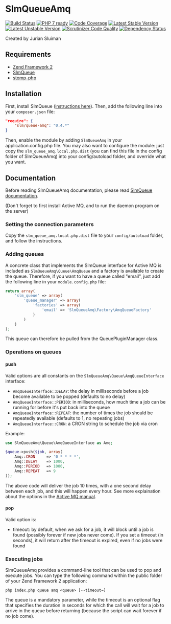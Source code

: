 SlmQueueAmq
==================

[![Build Status](https://travis-ci.org/juriansluiman/SlmQueueAmq.png?branch=master)](https://travis-ci.org/juriansluiman/SlmQueueAmq)
[![PHP 7 ready](http://php7ready.timesplinter.ch/juriansluiman/SlmQueueAmq/badge.svg)](https://travis-ci.org/juriansluiman/SlmQueueAmq)
[![Code Coverage](https://scrutinizer-ci.com/g/juriansluiman/SlmQueueAmq/badges/coverage.png?b=master)](https://scrutinizer-ci.com/g/juriansluiman/SlmQueueAmq/?branch=master)
[![Latest Stable Version](https://poser.pugx.org/slm/queue-amq/v/stable)](https://packagist.org/packages/slm/queue-amq)
[![Latest Unstable Version](https://poser.pugx.org/slm/queue-amq/v/unstable)](https://packagist.org/packages/slm/queue-amq)
[![Scrutinizer Code Quality](https://scrutinizer-ci.com/g/juriansluiman/SlmQueueAmq/badges/quality-score.png?b=master)](https://scrutinizer-ci.com/g/juriansluiman/SlmQueueAmq/?branch=master)
[![Dependency Status](https://www.versioneye.com/user/projects/5541dd2e6f83444162000208/badge.svg?style=flat)](https://www.versioneye.com/user/projects/5541dd2e6f83444162000208)


Created by Jurian Sluiman


Requirements
------------
* [Zend Framework 2](https://github.com/zendframework/zf2)
* [SlmQueue](https://github.com/juriansluiman/SlmQueue)
* [stomp-php](https://github.com/dejanb/stomp-php)

Installation
------------

First, install SlmQueue ([instructions here](https://github.com/juriansluiman/SlmQueue/blob/master/README.md)). Then,
add the following line into your `composer.json` file:

```json
"require": {
    "slm/queue-amq": "0.4.*"
}
```

Then, enable the module by adding `SlmQueueAmq` in your application.config.php file. You may also want to
configure the module: just copy the `slm_queue_amq.local.php.dist` (you can find this file in the config
folder of SlmQueueAmq) into your config/autoload folder, and override what you want.


Documentation
-------------

Before reading SlmQueueAmq documentation, please read [SlmQueue documentation](https://github.com/juriansluiman/SlmQueue).

(Don't forget to first install Active MQ, and to run the daemon program on the server)


### Setting the connection parameters

Copy the `slm_queue_amq.local.php.dist` file to your `config/autoload` folder, and follow the instructions.


### Adding queues

A concrete class that implements the SlmQueue interface for Active MQ is included
as `SlmQueueAmq\Queue\AmqQueue` and a factory is available to create the queue.
Therefore, if you want to have a queue called "email", just add the following line in your
`module.config.php` file:

```php
return array(
    'slm_queue' => array(
        'queue_manager' => array(
            'factories' => array(
                'email' => 'SlmQueueAmq\Factory\AmqQueueFactory'
            )
        )
    )
);
```

This queue can therefore be pulled from the QueuePluginManager class.


### Operations on queues

#### push

Valid options are all constants on the `SlmQueueAmq\Queue\AmqQueueInterface` interface:

* `AmqQueueInterface::DELAY`: the delay in milliseconds before a job become available to be popped (defaults to no delay)
* `AmqQueueInterface::PERIOD`: in milliseconds, how much time a job can be running for before it's put back into the queue
* `AmqQueueInterface::REPEAT`: the number of times the job should be repeatedly available (defaults to 1, no repeating jobs)
* `AmqQueueInterface::CRON`: a CRON string to schedule the job via cron

Example:

```php
use SlmQueueAmq\Queue\AmqQueueInterface as Amq;

$queue->push($job, array(
    Amq::CRON     => '0 * * * *',
    Amq::DELAY    => 1000,
    Amq::PERIOD   => 1000,
    Amq::REPEAT   => 9
));
```

The above code will deliver the job 10 times, with a one second delay between
each job, and this will happen every hour. See more explaination about the
options in the [Active MQ manual](http://activemq.apache.org/nms/stomp-delayed-and-scheduled-message-feature.html).

#### pop

Valid option is:

* timeout: by default, when we ask for a job, it will block until a job is found (possibly forever if new jobs never
come). If you set a timeout (in seconds), it will return after the timeout is expired, even if no jobs were found

### Executing jobs

SlmQueueAmq provides a command-line tool that can be used to pop and execute jobs. You can type the following
command within the public folder of your Zend Framework 2 application:

`php index.php queue amq <queue> [--timeout=]`

The queue is a mandatory parameter, while the timeout is an optional flag that specifies the duration in seconds
for which the call will wait for a job to arrive in the queue before returning (because the script can wait forever
if no job come).
